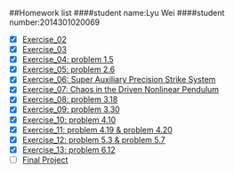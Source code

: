 ##Homework list
####student name:Lyu Wei
####student number:2014301020069

* [x] [Exercise_02](https://github.com/Lyu-Wei/computational_physics_N2014301020069/blob/master/Exercise_02.md)
* [x] [Exercise_03](https://github.com/Lyu-Wei/computational_physics_N2014301020069/blob/master/Exercise_03.md)
* [x] [Exercise_04: problem 1.5](https://github.com/Lyu-Wei/computational_physics_N2014301020069/blob/master/Exercise_04.md)
* [x] [Exercise_05: problem 2.6](https://github.com/Lyu-Wei/computational_physics_N2014301020069/blob/master/Exercise_05.md)
* [x] [Exercise_06: Super Auxiliary Precision Strike System](https://github.com/Lyu-Wei/computational_physics_N2014301020069/blob/master/Exercise_06/Exercise_06.md)
* [x] [Exercise_07: Chaos in the Driven Nonlinear Pendulum](https://github.com/Lyu-Wei/computational_physics_N2014301020069/blob/master/Exercise_07/Exercise_07.md)
* [x] [Exercise_08: problem 3.18](https://github.com/Lyu-Wei/computational_physics_N2014301020069/blob/master/Exercise_08/Exercise_08.md)
* [x] [Exercise_09: problem 3.30](https://github.com/Lyu-Wei/computational_physics_N2014301020069/blob/master/Exercise_09/Exercise_09.md)
* [x] [Exercise_10: problem 4.10](https://github.com/Lyu-Wei/computational_physics_N2014301020069/blob/master/Exercise_10/Exercise_10.md)
* [x] [Exercise_11: problem 4.19 & problem 4.20](https://github.com/Lyu-Wei/computational_physics_N2014301020069/blob/master/Exercise_11/Exercise_11.md)
* [x] [Exercise_12: problem 5.3 & problem 5.7](https://github.com/Lyu-Wei/computational_physics_N2014301020069/blob/master/Exercise_12/Exercise_12.md)
* [x] [Exercise_13: problem 6.12](https://github.com/Lyu-Wei/computational_physics_N2014301020069/blob/master/Exercise_13/Exercise_13.md)
* [ ] [Final Project]()

